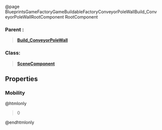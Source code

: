 @page BlueprintsGameFactoryGameBuildableFactoryConveyorPoleWallBuild_ConveyorPoleWallRootComponent RootComponent
### Parent :
<b><a href="_blueprints_game_factory_game_buildable_factory_conveyor_pole_wall_build__conveyor_pole_wall.html"><blockquote>Build_ConveyorPoleWall</blockquote></a></b>
### Class:
<b><a href="_class_script_scene_component.html"><blockquote>SceneComponent</blockquote></a></b>
## Properties
### Mobility
@htmlonly
<blockquote>0</blockquote>
@endhtmlonly

